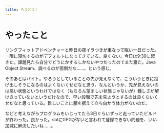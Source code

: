 ```yaml
---
title: ろうどう！
---
```


# やったこと

リングフィットアドベンチャーと昨日の夜イラつきが重なって眠い一日だった。一限に寝坊するのがデフォルトになってきている。良くない。今日は9:30に起きた。課題見たら自分でどうにかするしかないやつだったのでまた寝た。Java Object Stream、調べるのが面倒だな……。という感じ。

そのあとはバイト。やろうとしていることの先が見えなくて、こういうときに投げ出しそうになるのはよくないくせだなと思う。なんというか、先が見えないのは悪い状態というわけではなく（もちろん望ましい状態じゃないが）難しさが解けきっていないというだけなので、早い段階で先を見ようとするのは良くないくせだなと思っている。難しいことに腰を据えて立ち向かう体力がないのだ。

などと考えながらプログラムをいじってたら3日ぐらいずっと走っていたビルドが終わった。良かった。sbtにGPGがないと言われて登録できない問題を、いい加減に解決したいね……。
